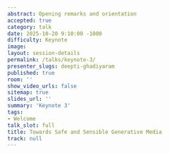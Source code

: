 ```yaml
---
abstract: Opening remarks and orientation
accepted: true
category: talk
date: 2025-10-20 9:10:00 -1000
difficulty: Keynote
image:
layout: session-details
permalink: /talks/keynote-3/
presenter_slugs: deepti-ghadiyaram
published: true
room: ''
show_video_urls: false
sitemap: true
slides_url: ''
summary: 'Keynote 3'
tags:
- Welcome
talk_slot: full
title: Towards Safe and Sensible Generative Media
track: null
---
```

